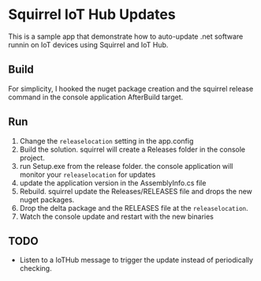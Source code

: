 # Squirrel IoT Hub Updates

This is a sample app that demonstrate how to auto-update .net software runnin on IoT devices using Squirrel and IoT Hub.

## Build

For simplicity, I hooked the nuget package creation and the squirrel release command in the console application AfterBuild target.

## Run

1. Change the `releaselocation` setting in the app.config
2. Build the solution. squirrel will create a Releases folder in the console project.
3. run Setup.exe from the release folder. the console application will monitor your `releaselocation` for updates
4. update the application version in the AssemblyInfo.cs file
5. Rebuild. squirrel update the Releases/RELEASES file and drops the new nuget packages.
6. Drop the delta package and the RELEASES file at the `releaselocation`.
7. Watch the console update and restart with the new binaries


## TODO

 - Listen to a IoTHub message to trigger the update instead of periodically checking.